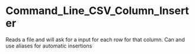 # Command_Line_CSV_Column_Inserter
Reads a file and will ask for a input for each row for that column. Can and use aliases for automatic insertions

